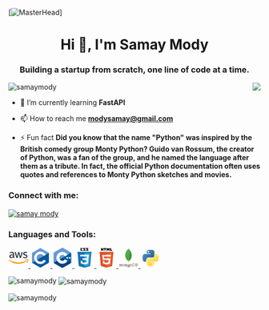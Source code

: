 [![MasterHead](https://1.bp.blogspot.com/-7A4WynwLsMw/XbBpCXG8fHI/AAAAAAAAMt4/uOa1bpLskYgrwGbllhSu2SDj_Mig8SXJQCLcBGAsYHQ/s1600/2000_600px.gif)]
<h1 align="center">Hi 👋, I'm Samay Mody</h1>
<h3 align="center">Building a startup from scratch, one line of code at a time.</h3>
<img src = "https://camo.githubusercontent.com/cae12fddd9d6982901d82580bdf321d81fb299141098ca1c2d4891870827bf17/68747470733a2f2f6d69726f2e6d656469756d2e636f6d2f6d61782f313336302f302a37513379765349765f7430696f4a2d5a2e676966" align="right">
<p align="left"> <img src="https://komarev.com/ghpvc/?username=samaymody&label=Profile%20views&color=0e75b6&style=flat" alt="samaymody" /> </p>

- 🌱 I’m currently learning **FastAPI**

- 📫 How to reach me **modysamay@gmail.com**

- ⚡ Fun fact **Did you know that the name "Python" was inspired by the British comedy group Monty Python? Guido van Rossum, the creator of Python, was a fan of the group, and he named the language after them as a tribute. In fact, the official Python documentation often uses quotes and references to Monty Python sketches and movies.**

<h3 align="left">Connect with me:</h3>
<p align="left">
<a href="https://linkedin.com/in/samay mody" target="blank"><img align="center" src="https://raw.githubusercontent.com/rahuldkjain/github-profile-readme-generator/master/src/images/icons/Social/linked-in-alt.svg" alt="samay mody" height="30" width="40" /></a>
</p>

<h3 align="left">Languages and Tools:</h3>
<p align="left"> <a href="https://aws.amazon.com" target="_blank" rel="noreferrer"> <img src="https://raw.githubusercontent.com/devicons/devicon/master/icons/amazonwebservices/amazonwebservices-original-wordmark.svg" alt="aws" width="40" height="40"/> </a> <a href="https://www.cprogramming.com/" target="_blank" rel="noreferrer"> <img src="https://raw.githubusercontent.com/devicons/devicon/master/icons/c/c-original.svg" alt="c" width="40" height="40"/> </a> <a href="https://www.w3schools.com/cpp/" target="_blank" rel="noreferrer"> <img src="https://raw.githubusercontent.com/devicons/devicon/master/icons/cplusplus/cplusplus-original.svg" alt="cplusplus" width="40" height="40"/> </a> <a href="https://www.w3schools.com/css/" target="_blank" rel="noreferrer"> <img src="https://raw.githubusercontent.com/devicons/devicon/master/icons/css3/css3-original-wordmark.svg" alt="css3" width="40" height="40"/> </a> <a href="https://www.w3.org/html/" target="_blank" rel="noreferrer"> <img src="https://raw.githubusercontent.com/devicons/devicon/master/icons/html5/html5-original-wordmark.svg" alt="html5" width="40" height="40"/> </a> <a href="https://www.mongodb.com/" target="_blank" rel="noreferrer"> <img src="https://raw.githubusercontent.com/devicons/devicon/master/icons/mongodb/mongodb-original-wordmark.svg" alt="mongodb" width="40" height="40"/> </a> <a href="https://www.python.org" target="_blank" rel="noreferrer"> <img src="https://raw.githubusercontent.com/devicons/devicon/master/icons/python/python-original.svg" alt="python" width="40" height="40"/> </a> </p>

<p><img align="left" src="https://github-readme-stats.vercel.app/api/top-langs?username=samaymody&show_icons=true&locale=en&layout=compact" alt="samaymody" /></p>

<p>&nbsp;<img align="center" src="https://github-readme-stats.vercel.app/api?username=samaymody&show_icons=true&locale=en" alt="samaymody" /></p>

<p><img align="center" src="https://github-readme-streak-stats.herokuapp.com/?user=samaymody&" alt="samaymody" /></p>
